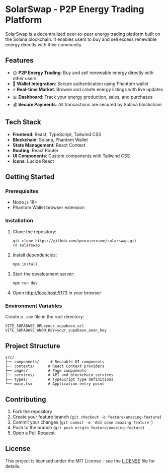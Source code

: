 # SolarSwap - P2P Energy Trading Platform

SolarSwap is a decentralized peer-to-peer energy trading platform built on the Solana blockchain. It enables users to buy and sell excess renewable energy directly with their community.

## Features

- 🌞 **P2P Energy Trading**: Buy and sell renewable energy directly with other users
- 🔐 **Wallet Integration**: Secure authentication using Phantom wallet
- ⚡ **Real-time Market**: Browse and create energy listings with live updates
- 📊 **Dashboard**: Track your energy production, sales, and purchases
- 💰 **Secure Payments**: All transactions are secured by Solana blockchain

## Tech Stack

- **Frontend**: React, TypeScript, Tailwind CSS
- **Blockchain**: Solana, Phantom Wallet
- **State Management**: React Context
- **Routing**: React Router
- **UI Components**: Custom components with Tailwind CSS
- **Icons**: Lucide React

## Getting Started

### Prerequisites

- Node.js 18+
- Phantom Wallet browser extension

### Installation

1. Clone the repository:
   ```bash
   git clone https://github.com/yourusername/solarswap.git
   cd solarswap
   ```

2. Install dependencies:
   ```bash
   npm install
   ```

3. Start the development server:
   ```bash
   npm run dev
   ```

4. Open [http://localhost:5173](http://localhost:5173) in your browser

### Environment Variables

Create a `.env` file in the root directory:

```env
VITE_SUPABASE_URL=your_supabase_url
VITE_SUPABASE_ANON_KEY=your_supabase_anon_key
```

## Project Structure

```
src/
├── components/     # Reusable UI components
├── contexts/      # React Context providers
├── pages/         # Page components
├── services/      # API and blockchain services
├── types/         # TypeScript type definitions
└── main.tsx       # Application entry point
```

## Contributing

1. Fork the repository
2. Create your feature branch (`git checkout -b feature/amazing-feature`)
3. Commit your changes (`git commit -m 'Add some amazing feature'`)
4. Push to the branch (`git push origin feature/amazing-feature`)
5. Open a Pull Request

## License

This project is licensed under the MIT License - see the [LICENSE](LICENSE) file for details.